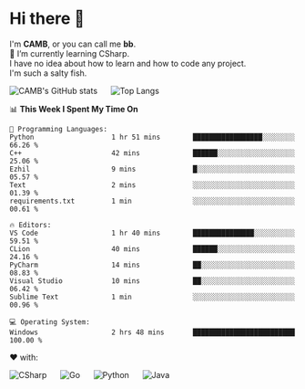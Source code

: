 # Hi there 👋
<!--
**CAMB-dev/CAMB-dev** is a ✨ _special_ ✨ repository because its `README.md` (this file) appears on your GitHub profile.

Here are some ideas to get you started:

- 🔭 I’m currently working on ...
- 🌱 I’m currently learning ...
- 👯 I’m looking to collaborate on ...
- 🤔 I’m looking for help with ...
- 💬 Ask me about ...
- 📫 How to reach me: ...
- 😄 Pronouns: ...
- ⚡ Fun fact: ...
-->
 I'm **CAMB**, or you can call me **bb**.  
 🌱 I’m currently learning CSharp.  
 I have no idea about how to learn and how to code any project.  
 I'm such a salty fish.
 
 
![CAMB's GitHub stats](https://github-readme-stats.vercel.app/api?username=CAMB-dev&show_icons=true&theme=tokyonight)
&nbsp;&nbsp;&nbsp;&nbsp;
![Top Langs](https://github-readme-stats.vercel.app/api/top-langs/?username=CAMB-dev&langs_count=5&theme=tokyonight)


<!--START_SECTION:waka-->
📊 **This Week I Spent My Time On** 

```text
💬 Programming Languages: 
Python                   1 hr 51 mins        █████████████████░░░░░░░░   66.26 % 
C++                      42 mins             ██████░░░░░░░░░░░░░░░░░░░   25.06 % 
Ezhil                    9 mins              █░░░░░░░░░░░░░░░░░░░░░░░░   05.57 % 
Text                     2 mins              ░░░░░░░░░░░░░░░░░░░░░░░░░   01.39 % 
requirements.txt         1 min               ░░░░░░░░░░░░░░░░░░░░░░░░░   00.61 % 

🔥 Editors: 
VS Code                  1 hr 40 mins        ███████████████░░░░░░░░░░   59.51 % 
CLion                    40 mins             ██████░░░░░░░░░░░░░░░░░░░   24.16 % 
PyCharm                  14 mins             ██░░░░░░░░░░░░░░░░░░░░░░░   08.83 % 
Visual Studio            10 mins             ██░░░░░░░░░░░░░░░░░░░░░░░   06.42 % 
Sublime Text             1 min               ░░░░░░░░░░░░░░░░░░░░░░░░░   00.96 % 

💻 Operating System: 
Windows                  2 hrs 48 mins       █████████████████████████   100.00 % 
```


<!--END_SECTION:waka-->


❤ with:

![CSharp](https://img.shields.io/badge/CSharp-%23512BD4?style=for-the-badge&logo=.net)
&nbsp;&nbsp;&nbsp;&nbsp;
![Go](https://img.shields.io/badge/Go-000000?style=for-the-badge&logo=go)
&nbsp;&nbsp;&nbsp;&nbsp;
![Python](https://img.shields.io/badge/Python-000000?style=for-the-badge&logo=python)
&nbsp;&nbsp;&nbsp;&nbsp;
![Java](https://img.shields.io/badge/Java-964B00?style=for-the-badge&logo=openjdk)
